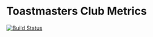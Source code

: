 # Toastmasters Club Metrics
[![Build Status](https://dev.azure.com/mfregoso/TM%20Club%20Metrics/_apis/build/status/mfregoso.toastmasters-club-metrics?branchName=master)](https://dev.azure.com/mfregoso/TM%20Club%20Metrics/_build/latest?definitionId=2&branchName=master)
